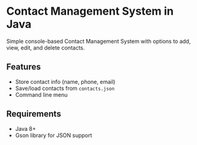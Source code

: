 # Contact Management System in Java

Simple console-based Contact Management System with options to add, view, edit, and delete contacts.

## Features
- Store contact info (name, phone, email)
- Save/load contacts from `contacts.json`
- Command line menu

## Requirements
- Java 8+
- Gson library for JSON support

